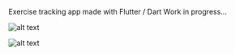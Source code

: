 Exercise tracking app made with Flutter / Dart
Work in progress...

![alt text](https://i.imgur.com/8WHf2Pt.png)

![alt text](https://i.imgur.com/7u7bkYU.png)
